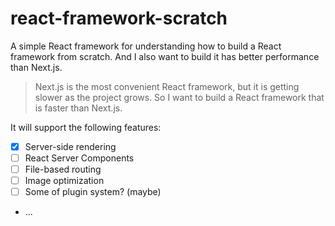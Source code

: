 # react-framework-scratch

A simple React framework for understanding how to build a React framework from scratch. And I also want to build it has better performance than Next.js.

> Next.js is the most convenient React framework, but it is getting slower as the project grows. So I want to build a React framework that is faster than Next.js.

It will support the following features:

- [x] Server-side rendering
- [ ] React Server Components
- [ ] File-based routing
- [ ] Image optimization
- [ ] Some of plugin system? (maybe)
- ...
